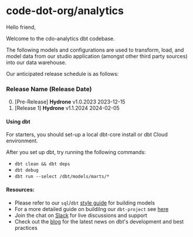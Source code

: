 # code-dot-org/analytics

Hello friend,

Welcome to the cdo-analytics dbt codebase. 

The following models and configurations are used to transform, load, and model data from our studio application (amongst other third party sources) into our data warehouse. 

Our anticipated release schedule is as follows:

### Release Name (Release Date)
0. [Pre-Release] **Hydrone** v1.0.2023   2023-12-15
1. [Release 1] **Hydrone** v1.1.2024     2024-02-05


#### Using dbt
For starters, you should set-up a local dbt-core install or dbt Cloud environment.

After you set up dbt, try running the following commands:

* `dbt clean && dbt deps`
* `dbt debug`
* `dbt run --select /dbt/models/marts/*`

#### Resources:
* Please refer to our `sql`/`dbt` [style guide](https://docs.getdbt.com/best-practices/how-we-style/1-how-we-style-our-dbt-models) for building models
* For a more detailed guide on buildilng our `dbt-project` see [here](https://handbook.gitlab.com/handbook/business-technology/data-team/platform/dbt-guide/)
* Join the chat on [Slack](getdbt.slack.com) for live discussions and support
* Check out the [blog](https://docs.getdbt.com/blog) for the latest news on dbt's development and best practices
